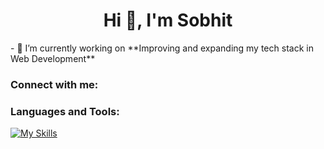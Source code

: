 <h1 align="center">Hi 👋, I'm Sobhit</h1>
- 🔭 I’m currently working on **Improving and expanding my tech stack in Web Development**

<h3 align="left">Connect with me:</h3>
<p align="left">
</p>

<h3 align="left">Languages and Tools:</h3>

    
[![My Skills](https://skillicons.dev/icons?i=js,ts,react,nodejs,nextjs,mongodb,linux,ae,pr,git,tailwindcss,c&perline=6)](https://skillicons.dev)
